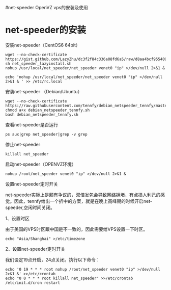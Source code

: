 #net-speeder OpenVZ vps的安装及使用

net-speeder的安装
=================
安装net-speeder（CentOS6 64bit）
```
wget --no-check-certificate https://gist.github.com/LazyZhu/dc3f2f84c336a08fd6a5/raw/d8aa4bcf955409e28a262ccf52921a65fe49da99/net_speeder_lazyinstall.sh
sh net_speeder_lazyinstall.sh
nohup /usr/local/net_speeder/net_speeder venet0 "ip" >/dev/null 2>&1 &

echo 'nohup /usr/local/net_speeder/net_speeder venet0 "ip" >/dev/null 2>&1 & ' >> /etc/rc.local
```

安装net-speeder （Debian/Ubuntu）

```
wget --no-check-certificate https://raw.githubusercontent.com/tennfy/debian_netspeeder_tennfy/master/debian_netspeeder_tennfy.sh
chmod a+x debian_netspeeder_tennfy.sh
bash debian_netspeeder_tennfy.sh
```

查看net-speeder是否运行

```
ps aux|grep net_speeder|grep -v grep
```

停止net-speeder

```
killall net_speeder
```

启动net-speeder（OPENVZ环境）

```
nohup /root/net_speeder venet0 "ip" >/dev/null 2>&1 &
```

设置net-speeder定时开关

net-speeder实际上是颇有争议的，双倍发包会导致网络拥堵，有点损人利己的感觉。因此，tennfy给出一个折中的方案，就是在晚上高峰期的时候开启net-speeder,空闲时间关闭。

1、设置时区

由于美国的VPS时区跟中国是不一致的，因此需要给VPS设置一下时区。

```
echo "Asia/Shanghai" >/etc/timezone
```

2、设置net-speeder定时开关

我们设定19点开启，24点关闭。执行以下命令：
```
echo '0 19 * * * root nohup /root/net_speeder venet0 "ip" >/dev/null 2>&1 &' >>/etc/crontab
echo "0 0 * * * root killall net_speeder" >>/etc/crontab
/etc/init.d/cron restart
```
